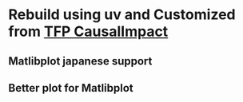 # Rebuild using uv and Customized from [TFP CausalImpact](https://github.com/google/tfp-causalimpact)
## Matlibplot japanese support
## Better plot for Matlibplot
